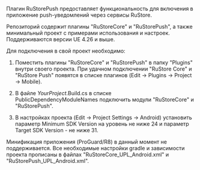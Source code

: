 Плагин RuStorePush предоставляет функциональность для включения в приложение push-уведомлений через сервисы RuStore.

Репозиторий содержит плагины "RuStoreCore" и "RuStorePush", а также минимальный проект с примерами использования и настроек. Поддерживаются версии UE 4.26 и выше.

Для подключения в свой проект необходимо:

1. Поместить плагины "RuStoreCore" и "RuStorePush" в папку "Plugins" внутри своего проекта. При удачном подключении "RuStore Core" и "RuStore Push" появятся в списке плагинов (Edit → Plugins → Project → Mobile).

2. В файле *YourProject*.Build.cs в списке PublicDependencyModuleNames подключить модули "RuStoreCore" и "RuStorePush".

3. В настройках проекта (Edit → Project Settings → Android) установить параметр Minimum SDK Version на уровень не ниже 24 и параметр Target SDK Version - не ниже 31.

Минификация приложения (ProGuard/R8) в данный момент не поддерживается. Все необходимые настройки gradle и зависимости проекта прописаны в файлах "RuStoreCore_UPL_Android.xml" и "RuStorePush_UPL_Android.xml".

